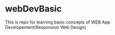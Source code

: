 # webDevBasic
This is repo for learning basic concepts of WEB App Developement(Responsive Web Design)
